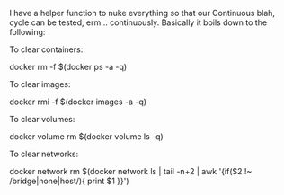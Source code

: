 I have a helper function to nuke everything so that our Continuous blah, cycle can be tested, erm... continuously. Basically it boils down to the following:

To clear containers:

docker rm -f $(docker ps -a -q)

To clear images:

docker rmi -f $(docker images -a -q)

To clear volumes:

docker volume rm $(docker volume ls -q)

To clear networks:

docker network rm $(docker network ls | tail -n+2 | awk '{if($2 !~ /bridge|none|host/){ print $1 }}')